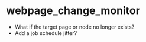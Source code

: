 # webpage_change_monitor

- What if the target page or node no longer exists?
- Add a job schedule jitter?
